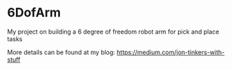 # 6DofArm
My project on building a 6 degree of freedom robot arm for pick and place tasks

More details can be found at my blog:
https://medium.com/jon-tinkers-with-stuff

